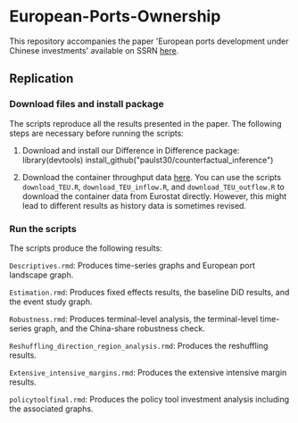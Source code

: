 # European-Ports-Ownership
This repository accompanies the paper 'European ports development under Chinese investments' available on SSRN [here](). 


## Replication 
### Download files and install package
The scripts reproduce all the results presented in the paper. The following steps are necessary before running the scripts: 

1. Download and install our Difference in Difference package:
   library(devtools)
   install_github("paulst30/counterfactual_inference")
   
2. Download the container throughput data [here](https://drive.google.com/drive/folders/1_eoF3Hb048h_fgn9r3dTV3uKzQJ6dFKl?usp=drive_link).
   You can use the scripts `download_TEU.R`, `download_TEU_inflow.R`, and `download_TEU_outflow.R` to download the container data from Eurostat directly. However, this might    lead to different results as history data is sometimes revised.

### Run the scripts
The scripts produce the following results: 

`Descriptives.rmd`: Produces time-series graphs and European port landscape graph.

`Estimation.rmd`: Produces fixed effects results, the baseline DiD results, and the event study graph.

`Robustness.rmd`: Produces terminal-level analysis, the terminal-level time-series graph, and the China-share robustness check. 

`Reshuffling_direction_region_analysis.rmd`: Produces the reshuffling results.

`Extensive_intensive_margins.rmd`: Produces the extensive intensive margin results. 

`policytoolfinal.rmd`: Produces the policy tool investment analysis including the associated graphs.

